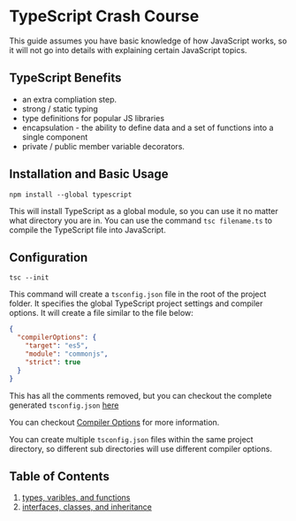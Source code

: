 # TypeScript Crash Course

This guide assumes you have basic knowledge of how JavaScript works, so it will not go into details with explaining certain JavaScript topics.

## TypeScript Benefits

- an extra compliation step.
- strong / static typing
- type definitions for popular JS libraries
- encapsulation - the ability to define data and a set of functions into a single component
- private / public member variable decorators.

## Installation and Basic Usage

    npm install --global typescript

This will install TypeScript as a global module, so you can use it no matter what directory you are in. You can use the command `tsc filename.ts` to compile the TypeScript file into JavaScript.

## Configuration

    tsc --init

This command will create a `tsconfig.json` file in the root of the project folder. It specifies the global TypeScript project settings and compiler options. It will create a file similar to the file below:

```json
{
  "compilerOptions": {
    "target": "es5",
    "module": "commonjs",
    "strict": true
  }
}
```

This has all the comments removed, but you can checkout the complete generated `tsconfig.json` [here](examples/tsconfig.json)

You can checkout [Compiler Options] for more information.

[Compiler Options]: https://www.typescriptlang.org/docs/handbook/compiler-options.html

You can create multiple `tsconfig.json` files within the same project directory, so different sub directories will use different compiler options.

## Table of Contents

1. [types, varibles, and functions](types_vars_funcs.md)
2. [interfaces, classes, and inheritance](interfaces_classes_inheritance.md)
